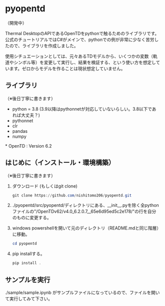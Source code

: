 # pyopentd

（開発中）

Thermal DesktopのAPIであるOpenTDをpythonで触るためのライブラリです。
公式のチュートリアルではC#がメインで、pythonでの例が非常に少なく苦労したので、ライブラリを作成しました。

使用シチュエーションとしては、元々あるTDモデルから、いくつかの変数（軌道やシンボル等）を変更して実行し、結果を検証する、という使い方を想定しています。ゼロからモデルを作ることは現状想定していません。

## ライブラリ

（※後日丁寧に書きます）

- python = 3.8 (3.9以降はpythonnetが対応していないらしい。3.8以下であれば大丈夫？)
- pythonnet
- clr
- pandas
- numpy

\* OpenTD : Version 6.2

## はじめに（インストール・環境構築）

（※後日丁寧に書きます）

1. ダウンロード (もしくはgit clone)

    ``` PowerShell
    git clone https://github.com/nishitomo206/pyopentd.git
    ```

2. ./pyopentd/src/pyopentd/ディレクトリにある、\_\_init\_\_.pyを除く全pythonファイルの"/OpenTDv62/v4.0_6.2.0.7__65e6d95ed5c2e178/"の行を自分のものに変更する。
3. windows powershellを開いて元のディレクトリ（README.mdと同じ階層）に移動。

    ``` PowerShell
    cd pyopentd
    ```

4. pip installする。

    ``` PowerShell
    pip install .
    ```

## サンプルを実行

./sample/sample.ipynb がサンプルファイルになっているので、ファイルを開いて実行してみて下さい。
